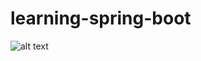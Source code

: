 # learning-spring-boot
![alt text](https://github.com/djdjalas/learning-spring-boot/blob/master/course-files/cover.png)

